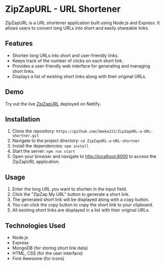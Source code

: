 # ZipZapURL - URL Shortener

ZipZapURL is a URL shortener application built using Node.js and Express. It allows users to convert long URLs into short and easily shareable links.

## Features

- Shorten long URLs into short and user-friendly links.
- Keeps track of the number of clicks on each short link.
- Provides a user-friendly web interface for generating and managing short links.
- Displays a list of existing short links along with their original URLs.

## Demo

Try out the live [ZipZapURL](https://zipzapurl.netlify.app/) deployed on Netlify.

## Installation

1. Clone the repository: ```https://github.com/Smoke221/ZipZapURL-a-URL-shortner.git ```
2. Navigate to the project directory: ```cd ZipZapURL-a-URL-shortner```
3. Install the dependencies: ```npm install```
4. Start the server: ```npm run start```
5. Open your browser and navigate to [http://localhost:8000](http://localhost:8000) to access the ZipZapURL application.

## Usage

1. Enter the long URL you want to shorten in the input field.
2. Click the "ZipZap My URL" button to generate a short link.
3. The generated short link will be displayed along with a copy button.
4. You can click the copy button to copy the short link to your clipboard.
5. All existing short links are displayed in a list with their original URLs.

## Technologies Used

- Node.js
- Express
- MongoDB (for storing short link data)
- HTML, CSS (for the user interface)
- Font Awesome (for icons)








